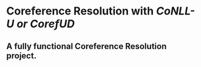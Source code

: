 # Coreference Resolution with *CoNLL-U or CorefUD*

## A fully functional Coreference Resolution project.
